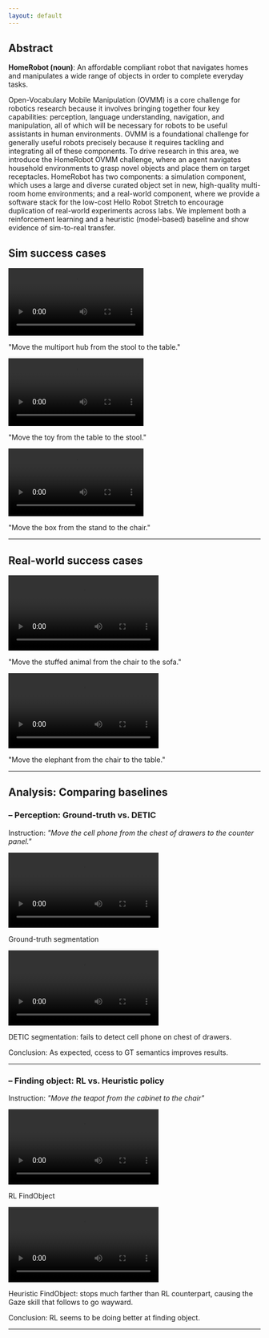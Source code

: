 ```yaml
---
layout: default
---
```


## Abstract

**HomeRobot (noun)**: An affordable compliant robot that navigates
homes and manipulates a wide range of objects in order to complete everyday tasks.


Open-Vocabulary Mobile Manipulation (OVMM) is a core challenge for robotics research because it involves bringing together four key capabilities: perception, language understanding, navigation, and manipulation, all of which will be necessary for robots to be useful assistants in human environments. OVMM is a foundational challenge for generally useful robots precisely because it requires tackling and integrating all of these components. To drive research in this area, we introduce the HomeRobot OVMM challenge, where an agent navigates household environments to grasp novel objects and place them on target receptacles. HomeRobot has two components: a simulation component, which uses a large and diverse curated object set in new, high-quality multi-room home environments; and a real-world component, where we provide a software stack for the low-cost Hello Robot Stretch to encourage duplication of real-world experiments across labs. We implement both a reinforcement learning and a
heuristic (model-based) baseline and show evidence of sim-to-real transfer.
 
## Sim success cases


<div class="video-row">
<div class="video-container">
  <video src="./assets/videos/multiport_hub-stool-table_success.mp4" controls="controls" style="max-width: 270px;"></video>
  <p class="caption">"Move the multiport hub from the stool to the table."</p>
</div>

<div class="video-container">
  <video src="./assets/videos/toy_construction_set-table-stool-success.mp4" controls="controls" style="max-width: 270px;"></video>
  <p class="caption">"Move the toy from the table to the stool."</p>
</div>

<div class="video-container">
  <video src="./assets/videos/box-stand-chair-success.mp4" controls="controls" style="max-width: 270px;"></video>
  <p class="caption">"Move the box from the stand to the chair."</p>
</div>
</div>

---

## Real-world success cases

<div class="video-row">
<div class="video-container">
  <video src="./assets/videos/ovmm_real_world_success_1_edited.mp4" controls="controls" style="max-width: 400px;"></video>
  <p class="caption">"Move the stuffed animal from the chair to the sofa."</p>
</div>
<div class="video-container">
  <video src="./assets/videos/ovmm_real_world_success_2_edited.mp4" controls="controls" style="max-width: 400px;"></video>
  <p class="caption">"Move the elephant from the chair to the table."</p>
</div>
</div>

---

## Analysis: Comparing baselines

### – Perception: Ground-truth vs. DETIC

Instruction: *"Move the cell phone from the chest of drawers to the counter panel."*

<div class="video-container">
<video src="./assets/videos/gt_seg_661_cellphone-chest_of_drawers-counter.mp4" controls="controls" style="max-width: 800px;"></video>
<p class="caption">Ground-truth segmentation</p>
</div>

<div class="video-container">
<video src="./assets/videos/detic_seg_661_cellphone-chest_of_drawers-counter.mp4" controls="controls" style="max-width: 800px;"></video>
<p class="caption">DETIC segmentation: fails to detect cell phone on chest of drawers.</p>
</div>

Conclusion: As expected, ccess to GT semantics improves results.

---

### – Finding object: RL vs. Heuristic policy

Instruction: *"Move the teapot from the cabinet to the chair"*

<div class="video-container">
<video src="./assets/videos/rl_nav_19_teapot-cabinet-chair_panel_vis.mp4" controls="controls" style="max-width: 800px;"></video>
<p class="caption">RL FindObject</p>
</div>

<div class="video-container">
<video src="./assets/videos/heuristic_nav_19_teapot-cabinet-chair_panel_vis.mp4" controls="controls" style="max-width: 800px;"></video>
<p class="caption">Heuristic FindObject: stops much farther than RL counterpart, causing the Gaze skill that follows to go wayward.</p>
</div>

Conclusion: RL seems to be doing better at finding object.

---

<!-- ### Placing object: RL vs. Heuristic policy -->
